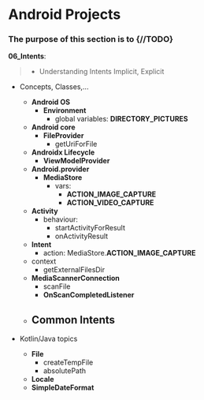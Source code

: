 # Android Projects
### The purpose of this section is to {//TODO}

__06_Intents__:<br>
> - Understanding Intents Implicit, Explicit
  
- Concepts, Classes,...
  - __Android OS__
    - __Environment__
      - global variables: __DIRECTORY_PICTURES__
  - __Android core__ 
    - __FileProvider__
      - getUriForFile
  - __Androidx Lifecycle__ 
    - __ViewModelProvider__
  - __Android.provider__
    - __MediaStore__
      - vars: 
        - __ACTION_IMAGE_CAPTURE__
        - __ACTION_VIDEO_CAPTURE__
  - __Activity__ 
    - behaviour: 
      - startActivityForResult
      - onActivityResult
  - __Intent__
    - action: MediaStore.__ACTION_IMAGE_CAPTURE__
  - context 
    - getExternalFilesDir
  - __MediaScannerConnection__
    - scanFile
    - __OnScanCompletedListener__
  - Common Intents
    - 

- Kotlin/Java topics
  - __File__
    - createTempFile
    - absolutePath
  - __Locale__ 
  - __SimpleDateFormat__
